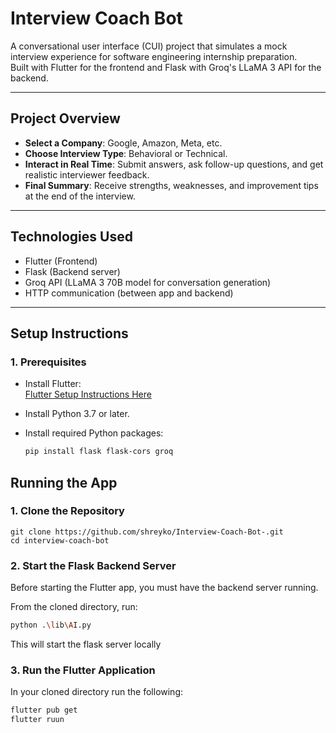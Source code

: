 # Interview Coach Bot

A conversational user interface (CUI) project that simulates a mock interview experience for software engineering internship preparation.  
Built with Flutter for the frontend and Flask with Groq's LLaMA 3 API for the backend.

---

## Project Overview

- **Select a Company**: Google, Amazon, Meta, etc.
- **Choose Interview Type**: Behavioral or Technical.
- **Interact in Real Time**: Submit answers, ask follow-up questions, and get realistic interviewer feedback.
- **Final Summary**: Receive strengths, weaknesses, and improvement tips at the end of the interview.

---

## Technologies Used

- Flutter (Frontend)
- Flask (Backend server)
- Groq API (LLaMA 3 70B model for conversation generation)
- HTTP communication (between app and backend)

---

## Setup Instructions

### 1. Prerequisites

- Install Flutter:  
    [Flutter Setup Instructions Here](https://docs.flutter.dev/get-started/install)

- Install Python 3.7 or later.
- Install required Python packages:
  ```bash
  pip install flask flask-cors groq

## Running the App

### 1. Clone the Repository
```
git clone https://github.com/shreyko/Interview-Coach-Bot-.git
cd interview-coach-bot
```
### 2. Start the Flask Backend Server

Before starting the Flutter app, you must have the backend server running.

From the cloned directory, run:

```bash
python .\lib\AI.py
```
This will start the flask server locally

### 3. Run the Flutter Application

In your cloned directory run the following:
```bash
flutter pub get
flutter ruun
```

